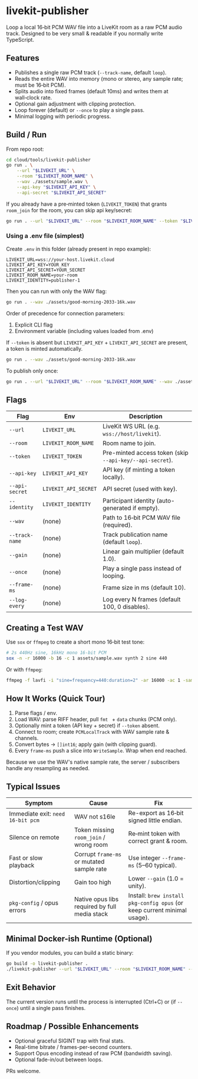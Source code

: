 # livekit-publisher

Loop a local 16‑bit PCM WAV file into a LiveKit room as a raw PCM audio track. Designed to be very small & readable if you normally write TypeScript.

## Features

- Publishes a single raw PCM track (`--track-name`, default `loop`).
- Reads the entire WAV into memory (mono or stereo, any sample rate; must be 16‑bit PCM).
- Splits audio into fixed frames (default 10ms) and writes them at wall‑clock rate.
- Optional gain adjustment with clipping protection.
- Loop forever (default) or `--once` to play a single pass.
- Minimal logging with periodic progress.

## Build / Run

From repo root:

```bash
cd cloud/tools/livekit-publisher
go run . \
	--url "$LIVEKIT_URL" \
	--room "$LIVEKIT_ROOM_NAME" \
	--wav ./assets/sample.wav \
	--api-key "$LIVEKIT_API_KEY" \
	--api-secret "$LIVEKIT_API_SECRET"
```

If you already have a pre‑minted token (`LIVEKIT_TOKEN`) that grants `room_join` for the room, you can skip api key/secret:

```bash
go run . --url "$LIVEKIT_URL" --room "$LIVEKIT_ROOM_NAME" --token "$LIVEKIT_TOKEN" --wav ./assets/sample.wav
```

### Using a .env file (simplest)

Create `.env` in this folder (already present in repo example):

```
LIVEKIT_URL=wss://your-host.livekit.cloud
LIVEKIT_API_KEY=YOUR_KEY
LIVEKIT_API_SECRET=YOUR_SECRET
LIVEKIT_ROOM_NAME=your-room
LIVEKIT_IDENTITY=publisher-1
```

Then you can run with only the WAV flag:

```bash
go run . --wav ./assets/good-morning-2033-16k.wav
```

Order of precedence for connection parameters:

1. Explicit CLI flag
2. Environment variable (including values loaded from .env)

If `--token` is absent but `LIVEKIT_API_KEY` + `LIVEKIT_API_SECRET` are present, a token is minted automatically.

```bash
go run . --wav ./assets/good-morning-2033-16k.wav
```

To publish only once:

```bash
go run . --url "$LIVEKIT_URL" --room "$LIVEKIT_ROOM_NAME" --wav ./assets/sample.wav --token "$LIVEKIT_TOKEN" --once
```

## Flags

| Flag           | Env                  | Description                                              |
| -------------- | -------------------- | -------------------------------------------------------- |
| `--url`        | `LIVEKIT_URL`        | LiveKit WS URL (e.g. `wss://host/livekit`).              |
| `--room`       | `LIVEKIT_ROOM_NAME`  | Room name to join.                                       |
| `--token`      | `LIVEKIT_TOKEN`      | Pre-minted access token (skip `--api-key/--api-secret`). |
| `--api-key`    | `LIVEKIT_API_KEY`    | API key (if minting a token locally).                    |
| `--api-secret` | `LIVEKIT_API_SECRET` | API secret (used with key).                              |
| `--identity`   | `LIVEKIT_IDENTITY`   | Participant identity (auto-generated if empty).          |
| `--wav`        | (none)               | Path to 16‑bit PCM WAV file (required).                  |
| `--track-name` | (none)               | Track publication name (default `loop`).                 |
| `--gain`       | (none)               | Linear gain multiplier (default 1.0).                    |
| `--once`       | (none)               | Play a single pass instead of looping.                   |
| `--frame-ms`   | (none)               | Frame size in ms (default 10).                           |
| `--log-every`  | (none)               | Log every N frames (default 100, 0 disables).            |

## Creating a Test WAV

Use `sox` or `ffmpeg` to create a short mono 16‑bit test tone:

```bash
# 2s 440Hz sine, 16kHz mono 16-bit PCM
sox -n -r 16000 -b 16 -c 1 assets/sample.wav synth 2 sine 440
```

Or with `ffmpeg`:

```bash
ffmpeg -f lavfi -i "sine=frequency=440:duration=2" -ar 16000 -ac 1 -sample_fmt s16 assets/sample.wav
```

## How It Works (Quick Tour)

1. Parse flags / env.
2. Load WAV: parse RIFF header, pull `fmt ` + `data` chunks (PCM only).
3. Optionally mint a token (API key + secret) if `--token` absent.
4. Connect to room; create `PCMLocalTrack` with WAV sample rate & channels.
5. Convert bytes -> `[]int16`; apply gain (with clipping guard).
6. Every `frame-ms` push a slice into `WriteSample`. Wrap when end reached.

Because we use the WAV's native sample rate, the server / subscribers handle any resampling as needed.

## Typical Issues

| Symptom                           | Cause                                         | Fix                                                                      |
| --------------------------------- | --------------------------------------------- | ------------------------------------------------------------------------ |
| Immediate exit: `need 16-bit pcm` | WAV not s16le                                 | Re-export as 16‑bit signed little endian.                                |
| Silence on remote                 | Token missing `room_join` / wrong room        | Re‑mint token with correct grant & room.                                 |
| Fast or slow playback             | Corrupt `frame-ms` or mutated sample rate     | Use integer `--frame-ms` (5–60 typical).                                 |
| Distortion/clipping               | Gain too high                                 | Lower `--gain` (1.0 = unity).                                            |
| `pkg-config` / opus errors        | Native opus libs required by full media stack | Install: `brew install pkg-config opus` (or keep current minimal usage). |

## Minimal Docker-ish Runtime (Optional)

If you vendor modules, you can build a static binary:

```bash
go build -o livekit-publisher .
./livekit-publisher --url "$LIVEKIT_URL" --room "$LIVEKIT_ROOM_NAME" --wav assets/sample.wav --token "$LIVEKIT_TOKEN"
```

## Exit Behavior

The current version runs until the process is interrupted (Ctrl+C) or (if `--once`) until a single pass finishes.

## Roadmap / Possible Enhancements

- Optional graceful SIGINT trap with final stats.
- Real-time bitrate / frames-per-second counters.
- Support Opus encoding instead of raw PCM (bandwidth saving).
- Optional fade-in/out between loops.

PRs welcome.
